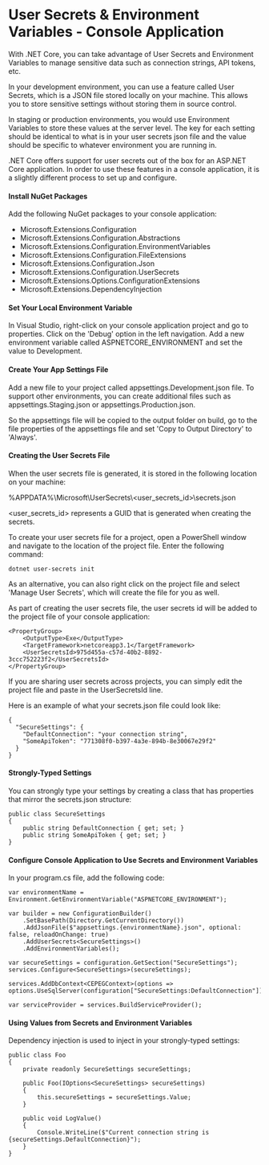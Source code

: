 # User Secrets & Environment Variables - Console Application

With .NET Core, you can take advantage of User Secrets and Environment Variables to manage sensitive data such as connection strings, API tokens, etc.

In your development environment, you can use a feature called User Secrets, which is a JSON file stored locally on your machine. This allows you to store sensitive settings without storing them in source control. 

In staging or production environments, you would use Environment Variables to store these values at the server level. The key for each setting should be identical to what is in your user secrets json file and the value should be specific to whatever environment you are running in.

.NET Core offers support for user secrets out of the box for an ASP.NET Core application. In order to use these features in a console application, it is a slightly different process to set up and configure.

#### Install NuGet Packages

Add the following NuGet packages to your console application:

- Microsoft.Extensions.Configuration
- Microsoft.Extensions.Configuration.Abstractions
- Microsoft.Extensions.Configuration.EnvironmentVariables
- Microsoft.Extensions.Configuration.FileExtensions
- Microsoft.Extensions.Configuration.Json
- Microsoft.Extensions.Configuration.UserSecrets
- Microsoft.Extensions.Options.ConfigurationExtensions
- Microsoft.Extensions.DependencyInjection

#### Set Your Local Environment Variable

In Visual Studio, right-click on your console application project and go to properties. Click on the 'Debug' option in the left navigation. Add a new environment variable called ASPNETCORE_ENVIRONMENT and set the value to Development.

#### Create Your App Settings File

Add a new file to your project called appsettings.Development.json file. To support other environments, you can create additional files such as appsettings.Staging.json or appsettings.Production.json.

So the appsettings file will be copied to the output folder on build, go to the file properties of the appsettings file and set 'Copy to Output Directory' to 'Always'.

#### Creating the User Secrets File

When the user secrets file is generated, it is stored in the following location on your machine:

%APPDATA%\Microsoft\UserSecrets\\<user_secrets_id>\secrets.json

<user_secrets_id> represents a GUID that is generated when creating the secrets.

To create your user secrets file for a project, open a PowerShell window and navigate to the location of the project file. Enter the following command:

```
dotnet user-secrets init
```

As an alternative, you can also right click on the project file and select 'Manage User Secrets', which will create the file for you as well.

As part of creating the user secrets file, the user secrets id will be added to the project file of your console application:

```
<PropertyGroup>
	<OutputType>Exe</OutputType>
	<TargetFramework>netcoreapp3.1</TargetFramework>
	<UserSecretsId>975d455a-c57d-40b2-8892-3ccc752223f2</UserSecretsId>
</PropertyGroup>
```

If you are sharing user secrets across projects, you can simply edit the project file and paste in the UserSecretsId line.

Here is an example of what your secrets.json file could look like:

```
{
  "SecureSettings": {
    "DefaultConnection": "your connection string",
    "SomeApiToken": "771308f0-b397-4a3e-894b-8e30067e29f2"
  } 
}
```

#### Strongly-Typed Settings

You can strongly type your settings by creating a class that has properties that mirror the secrets.json structure:

```
public class SecureSettings
{
	public string DefaultConnection { get; set; }
	public string SomeApiToken { get; set; }
}
```

#### Configure Console Application to Use Secrets and Environment Variables

In your program.cs file, add the following code:

```
var environmentName = Environment.GetEnvironmentVariable("ASPNETCORE_ENVIRONMENT");

var builder = new ConfigurationBuilder()
	.SetBasePath(Directory.GetCurrentDirectory())
	.AddJsonFile($"appsettings.{environmentName}.json", optional: false, reloadOnChange: true)
	.AddUserSecrets<SecureSettings>()
	.AddEnvironmentVariables();

var secureSettings = configuration.GetSection("SecureSettings");
services.Configure<SecureSettings>(secureSettings);

services.AddDbContext<CEPEGContext>(options => options.UseSqlServer(configuration["SecureSettings:DefaultConnection"]));

var serviceProvider = services.BuildServiceProvider();
```

#### Using Values from Secrets and Environment Variables

Dependency injection is used to inject in your strongly-typed settings:

```
public class Foo
{
	private readonly SecureSettings secureSettings;

	public Foo(IOptions<SecureSettings> secureSettings)
	{
		this.secureSettings = secureSettings.Value;
	}
	
	public void LogValue()
	{
		Console.WriteLine($"Current connection string is {secureSettings.DefaultConnection}");
	}
}
```
